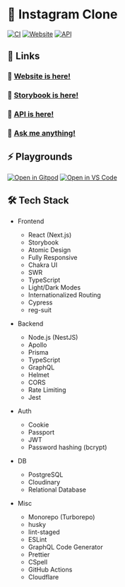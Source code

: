 # 📸 Instagram Clone

[![CI](https://img.shields.io/github/workflow/status/kentayamada-dev/instagram-clone/CI?label=CI&logo=GitHub)](https://github.com/kentayamada-dev/instagram-clone/actions/workflows/ci.yml)
[![Website](https://img.shields.io/website?label=Website&logo=Vercel&url=https%3A%2F%2Fapp.instagram-clone.net)](https://app.instagram-clone.net/)
[![API](https://img.shields.io/website?label=API&logo=Heroku&url=https%3A%2F%2Fapi.instagram-clone.net)](https://api.instagram-clone.net/)

## 🔗 Links

### 🥳 [Website is here!](https://app.instagram-clone.net/)

### 📓 [Storybook is here!](https://app.instagram-clone.net/storybook/)

### 🚀 [API is here!](https://api.instagram-clone.net/)

### 📧 <a href="mailto:user@support@instagram-clone.net">Ask me anything!</a>

## ⚡ Playgrounds

[![Open in Gitpod](https://user-images.githubusercontent.com/83388735/176985020-ae46023b-27da-4e1b-9bc2-546be5cfef16.svg)](https://gitpod.io/#https://github.com/kentayamada-dev/instagram-clone)
[![Open in VS Code](https://user-images.githubusercontent.com/83388735/176984885-805a0a4d-41ea-43ef-b258-b522c1cc2846.svg)](https://vscode.dev/github/kentayamada-dev/instagram-clone)

## 🛠️ Tech Stack

- Frontend

  - React (Next.js)
  - Storybook
  - Atomic Design
  - Fully Responsive
  - Chakra UI
  - SWR
  - TypeScript
  - Light/Dark Modes
  - Internationalized Routing
  - Cypress
  - reg-suit

- Backend

  - Node.js (NestJS)
  - Apollo
  - Prisma
  - TypeScript
  - GraphQL
  - Helmet
  - CORS
  - Rate Limiting
  - Jest

- Auth

  - Cookie
  - Passport
  - JWT
  - Password hashing (bcrypt)

- DB

  - PostgreSQL
  - Cloudinary
  - Relational Database

- Misc
  - Monorepo (Turborepo)
  - husky
  - lint-staged
  - ESLint
  - GraphQL Code Generator
  - Prettier
  - CSpell
  - GitHub Actions
  - Cloudflare

